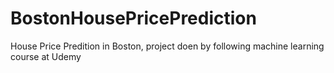 # BostonHousePricePrediction
House Price Predition in Boston, project doen by following machine learning course at Udemy
